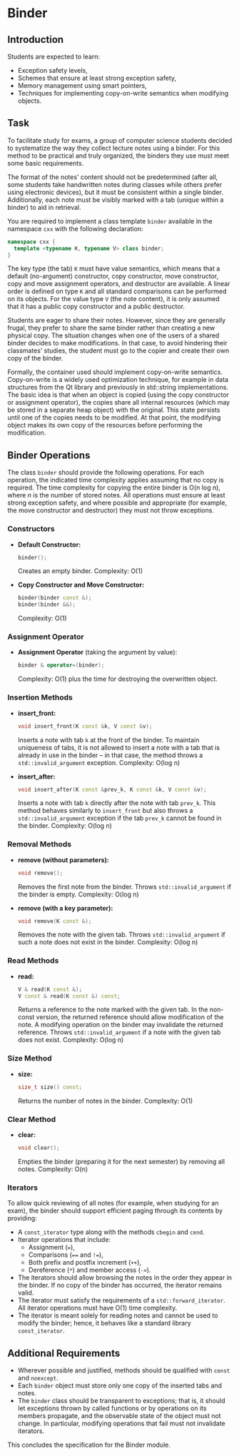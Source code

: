 # Binder

## Introduction

Students are expected to learn:

- Exception safety levels,
- Schemes that ensure at least strong exception safety,
- Memory management using smart pointers,
- Techniques for implementing copy-on-write semantics when modifying objects.

## Task

To facilitate study for exams, a group of computer science students decided to systematize the way they collect lecture notes using a binder. For this method to be practical and truly organized, the binders they use must meet some basic requirements.

The format of the notes' content should not be predetermined (after all, some students take handwritten notes during classes while others prefer using electronic devices), but it must be consistent within a single binder. Additionally, each note must be visibly marked with a tab (unique within a binder) to aid in retrieval.

You are required to implement a class template `binder` available in the namespace `cxx` with the following declaration:

```cpp
namespace cxx {
  template <typename K, typename V> class binder;
}
```

The key type (the tab) `K` must have value semantics, which means that a default (no-argument) constructor, copy constructor, move constructor, copy and move assignment operators, and destructor are available. A linear order is defined on type `K` and all standard comparisons can be performed on its objects. For the value type `V` (the note content), it is only assumed that it has a public copy constructor and a public destructor.

Students are eager to share their notes. However, since they are generally frugal, they prefer to share the same binder rather than creating a new physical copy. The situation changes when one of the users of a shared binder decides to make modifications. In that case, to avoid hindering their classmates’ studies, the student must go to the copier and create their own copy of the binder.

Formally, the container used should implement copy-on-write semantics. Copy-on-write is a widely used optimization technique, for example in data structures from the Qt library and previously in std::string implementations. The basic idea is that when an object is copied (using the copy constructor or assignment operator), the copies share all internal resources (which may be stored in a separate heap object) with the original. This state persists until one of the copies needs to be modified. At that point, the modifying object makes its own copy of the resources before performing the modification.

## Binder Operations

The class `binder` should provide the following operations. For each operation, the indicated time complexity applies assuming that no copy is required. The time complexity for copying the entire binder is O(n log n), where *n* is the number of stored notes. All operations must ensure at least strong exception safety, and where possible and appropriate (for example, the move constructor and destructor) they must not throw exceptions.

### Constructors

- **Default Constructor:**  
  ```cpp
  binder();
  ```  
  Creates an empty binder. Complexity: O(1)

- **Copy Constructor and Move Constructor:**  
  ```cpp
  binder(binder const &);
  binder(binder &&);
  ```  
  Complexity: O(1)

### Assignment Operator

- **Assignment Operator** (taking the argument by value):  
  ```cpp
  binder & operator=(binder);
  ```  
  Complexity: O(1) plus the time for destroying the overwritten object.

### Insertion Methods

- **insert_front:**  
  ```cpp
  void insert_front(K const &k, V const &v);
  ```  
  Inserts a note with tab `k` at the front of the binder. To maintain uniqueness of tabs, it is not allowed to insert a note with a tab that is already in use in the binder – in that case, the method throws a `std::invalid_argument` exception. Complexity: O(log n)

- **insert_after:**  
  ```cpp
  void insert_after(K const &prev_k, K const &k, V const &v);
  ```  
  Inserts a note with tab `k` directly after the note with tab `prev_k`. This method behaves similarly to `insert_front` but also throws a `std::invalid_argument` exception if the tab `prev_k` cannot be found in the binder. Complexity: O(log n)

### Removal Methods

- **remove (without parameters):**  
  ```cpp
  void remove();
  ```  
  Removes the first note from the binder. Throws `std::invalid_argument` if the binder is empty. Complexity: O(log n)

- **remove (with a key parameter):**  
  ```cpp
  void remove(K const &);
  ```  
  Removes the note with the given tab. Throws `std::invalid_argument` if such a note does not exist in the binder. Complexity: O(log n)

### Read Methods

- **read:**  
  ```cpp
  V & read(K const &);
  V const & read(K const &) const;
  ```  
  Returns a reference to the note marked with the given tab. In the non-const version, the returned reference should allow modification of the note. A modifying operation on the binder may invalidate the returned reference. Throws `std::invalid_argument` if a note with the given tab does not exist. Complexity: O(log n)

### Size Method

- **size:**  
  ```cpp
  size_t size() const;
  ```  
  Returns the number of notes in the binder. Complexity: O(1)

### Clear Method

- **clear:**  
  ```cpp
  void clear();
  ```  
  Empties the binder (preparing it for the next semester) by removing all notes. Complexity: O(n)

### Iterators

To allow quick reviewing of all notes (for example, when studying for an exam), the binder should support efficient paging through its contents by providing:

- A `const_iterator` type along with the methods `cbegin` and `cend`.
- Iterator operations that include:
  - Assignment (`=`),
  - Comparisons (`==` and `!=`),
  - Both prefix and postfix increment (`++`),
  - Dereference (`*`) and member access (`->`).
- The iterators should allow browsing the notes in the order they appear in the binder. If no copy of the binder has occurred, the iterator remains valid.
- The iterator must satisfy the requirements of a `std::forward_iterator`. All iterator operations must have O(1) time complexity.
- The iterator is meant solely for reading notes and cannot be used to modify the binder; hence, it behaves like a standard library `const_iterator`.

## Additional Requirements

- Wherever possible and justified, methods should be qualified with `const` and `noexcept`.
- Each `binder` object must store only one copy of the inserted tabs and notes.
- The `binder` class should be transparent to exceptions; that is, it should let exceptions thrown by called functions or by operations on its members propagate, and the observable state of the object must not change. In particular, modifying operations that fail must not invalidate iterators.

This concludes the specification for the Binder module.
